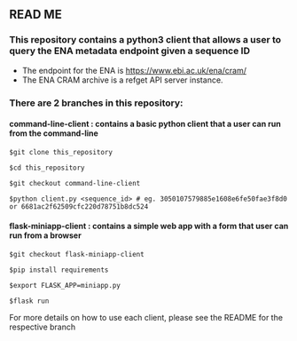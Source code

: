 ## READ ME

### This repository contains a python3 client that allows a user to query the ENA metadata endpoint given a sequence ID

- The endpoint for the ENA is https://www.ebi.ac.uk/ena/cram/
- The ENA CRAM archive is a refget API server instance. 

### There are 2 branches in this repository:

#### command-line-client : contains a basic python client that a user can run from the command-line

`$git clone this_repository`

`$cd this_repository`

`$git checkout command-line-client`

`$python client.py <sequence_id> # eg. 3050107579885e1608e6fe50fae3f8d0 or 6681ac2f62509cfc220d78751b8dc524` 


#### flask-miniapp-client : contains a simple web app with a form that user can run from a browser

`$git checkout flask-miniapp-client`

`$pip install requirements`

`$export FLASK_APP=miniapp.py`

`$flask run`

For more details on how to use each client, please see the README for the respective branch
